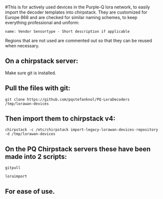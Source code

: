 #This is for actively used devices in the Purple-Q lora network, to easily import the decoder templates into chirpstack. They are customized for Europe 868 and are checked for similar naming schemes, to keep everything professional and uniform:

    name: Vendor Sensortype - Short description if applicable
  Regions that are not used are commented out so that they can be reused when necessary.

  ## On a chirpstack server:
  
  Make sure git is installed.
  
  ## Pull the files with git:
  
    git clone https://github.com/pqstefanknol/PQ-LoraDecoders /tmp/lorawan-devices

  ## Then import them to chirpstack v4:
  
    chirpstack -c /etc/chirpstack import-legacy-lorawan-devices-repository -d /tmp/lorawan-devices



  ## On the PQ Chirpstack servers these have been made into 2 scripts:
  
    gitpull
  
    loraimport
  
  ## For ease of use.
